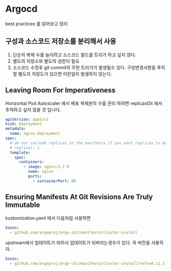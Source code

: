 # Argocd

best practices 를 읽어보고 정리

## 구성과 소스코드 저장소를 분리해서 사용

1. 단순히 복제 수를 늘리려고 소스코드 빌드를 트리거 하고 싶지 않다.
1. 별도의 저장소와 별도의 권한이 필요
1. 소스코드 수정후 git commit의 무한 트리거가 발생될수 있다. 구성변경사항을 푸히할 별도의 저장도가 있으면 이런일이 발생하지 않는다.

## Leaving Room For Imperativeness

Horizontal Pod Autoscaler 에서 배포 복제본의 수를 관리 하려면 replicasGit 에서 추적하고 싶지 않을 것 입니다.

```yml
apiVersion: apps/v1
kind: Deployment
metadata:
  name: nginx-deployment
spec:
  # do not include replicas in the manifests if you want replicas to be controlled by HPA
  # replicas: 1
  template:
    spec:
      containers:
        - image: nginx:1.7.9
          name: nginx
          ports:
            - containerPort: 80
```

## Ensuring Manifests At Git Revisions Are Truly Immutable

kustomization.yaml 에서 다음처럼 사용하면

```yml
bases:
  - github.com/argoproj/argo-cd//manifests/cluster-install
```

upstream에서 업데이트가 되어서 업데이트가 되버리는경우가 있다. 꼭 버전을 사용하자.

```yml
bases:
  - github.com/argoproj/argo-cd//manifests/cluster-install?ref=v0.11.1
```
